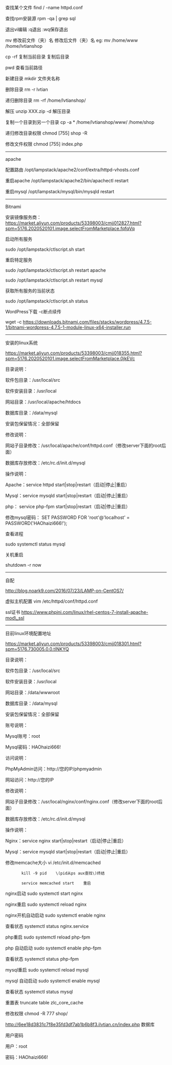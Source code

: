 查找某个文件     find / -name httpd.conf



查找rpm安装源    rpm -qa \| grep sql



退出vi编辑       :q退出  :wq保存退出



mv  修改前文件（夹）名   修改后文件（夹）名  eg: mv /home/www /home/lvtianshop

cp -rf 复制当前目录 复制后目录

pwd  查看当前路径





新建目录   mkdir 文件夹名称

删除目录   rm -r lvtian

递归删除目录  rm -rf /home/lvtianshop/





解压  unzip XXX.zip -d 解压目录



复制一个目录到另一个目录  cp -a \* /home/lvtianshop/www/ /home/shop



递归修改目录权限  chmod \[755\] shop -R

修改文件权限      chmod \[755\] index.php



----------------------------------

apache







配置路由 /opt/lampstack/apache2/conf/extra/httpd-vhosts.conf





重启apache   /opt/lampstack/apache2/bin/apachectl restart

重启mysql    /opt/lampstack/mysql/bin/mysqld restart







-----------------------------------------------

Bitnami

安装镜像服务商：https://market.aliyun.com/products/53398003/cmjj012827.html?spm=5176.2020520101.image.selectFromMarketplace.fqfqVq

启动所有服务

sudo /opt/lampstack/ctlscript.sh start





重启特定服务

sudo /opt/lampstack/ctlscript.sh restart apache

sudo /opt/lampstack/ctlscript.sh restart mysql



获取所有服务的当前状态

sudo /opt/lampstack/ctlscript.sh status



WordPress下载  -c断点续传

wget -c https://downloads.bitnami.com/files/stacks/wordpress/4.7.5-1/bitnami-wordpress-4.7.5-1-module-linux-x64-installer.run





-------------------------------------------------

安装的linux系统

https://market.aliyun.com/products/53398003/cmjj018355.html?spm=5176.2020520101.image.selectFromMarketplace.0jkEVc



目录说明：

软件包目录：/usr/local/src

软件安装目录：/usr/local

网站目录：/usr/local/apache/htdocs

数据库目录：/data/mysql

安装包保留情况：全部保留



修改说明：

网站子目录修改：/usr/local/apache/conf/httpd.conf（修改server下面的root后面）

数据库存放修改：/etc/rc.d/init.d/mysql



操作说明：

Apache：service httpd start\|stop\|restart（启动\|停止\|重启）

Mysql：service mysqld start\|stop\|restart（启动\|停止\|重启）

php： service php-fpm start\|stop\|restart（启动\|停止\|重启）



修改mysql密码：  SET PASSWORD FOR 'root'@'localhost' = PASSWORD\('HAOhaizi666!'\);



查看进程

sudo systemctl status mysql



关机重启

shutdown -r now





-------------------------------------------------------

自配

http://blog.noark9.com/2016/07/23/LAMP-on-CentOS7/

虚拟主机配置  vim /etc/httpd/conf/httpd.conf

ssl证书       https://www.phpini.com/linux/rhel-centos-7-install-apache-mod\_ssl





-------------------------------------

目前linux环境配置地址

https://market.aliyun.com/products/53398003/cmjj018301.html?spm=5176.730005.0.0.tINKYQ



 

目录说明：

软件包目录：/usr/local/src

软件安装目录：/usr/local

网站目录：/data/wwwroot

数据库目录：/data/mysql

安装包保留情况：全部保留

 

账号说明：

Mysql账号：root

Mysql密码：HAOhaizi666!

 

访问说明：

PhpMyAdmin访问：http://您的IP/phpmyadmin

网站访问：http://您的IP

 

修改说明：

网站子目录修改：/usr/local/nginx/conf/nginx.conf（修改server下面的root后面）

数据库存放修改：/etc/rc.d/init.d/mysql

 

操作说明：

Nginx：service nginx start\|stop\|restart（启动\|停止\|重启）

Mysql：service mysqld start\|stop\|restart（启动\|停止\|重启）



修改memcache大小   vi /etc/init.d/memcached

		   kill -9 pid    \(pid从ps aux查找\)终结

		   service memcached start    重启

		   





nginx启动          sudo systemctl start nginx

nginx重启          sudo systemctl reload nginx

nginx开机自动启动  sudo systemctl enable nginx

查看状态	   systemctl status nginx.service



php重启            sudo systemctl reload php-fpm

php 自动启动       sudo systemctl enable php-fpm

查看状态	   systemctl status php-fpm



mysql重启          sudo systemctl reload mysql

mysql 自动启动     sudo systemctl enable mysql

查看状态	   systemctl status mysql



重置表  truncate table zlc\_core\_cache



修改权限           chmod -R 777 shop/





http://6ee18d3831c7f8e35fd3df7ab1b6b8f3.ilvtian.cn/index.php  数据库

用户密码

用户：root

密码：HAOhaizi666!


